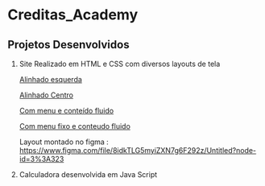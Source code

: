 # Creditas_Academy

## Projetos Desenvolvidos

1. Site Realizado em HTML e CSS com diversos layouts de tela

    <a href="https://leonardowap.github.io/Creditas_Academy/Sushi-Restaurante/alinhado-esquerda/"> Alinhado esquerda </a> 
 
    <a href= "https://leonardowap.github.io/Creditas_Academy/Sushi-Restaurante/alinhado-centro/index.html"> Alinhado Centro </a>

    <a href= "https://leonardowap.github.io/Creditas_Academy/Sushi-Restaurante/fluido-menu-conteudo/"> Com menu e conteído fluido </a>
 
    <a href= "https://leonardowap.github.io/Creditas_Academy/Sushi-Restaurante/menu-fixo-conteudo-fluido/"> Com menu fixo e conteudo fluido </a>
  
    Layout montado no figma : https://www.figma.com/file/8idkTLG5myiZXN7g6F292z/Untitled?node-id=3%3A323

2. Calculadora desenvolvida em Java Script 



